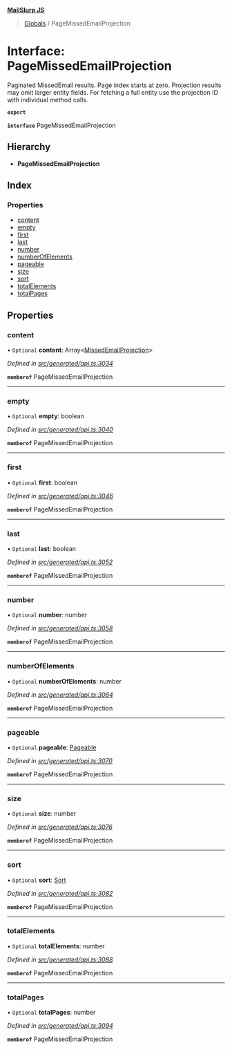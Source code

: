 **[MailSlurp JS](../README.md)**

> [Globals](../README.md) / PageMissedEmailProjection

# Interface: PageMissedEmailProjection

Paginated MissedEmail results. Page index starts at zero. Projection results may omit larger entity fields. For fetching a full entity use the projection ID with individual method calls.

**`export`** 

**`interface`** PageMissedEmailProjection

## Hierarchy

* **PageMissedEmailProjection**

## Index

### Properties

* [content](pagemissedemailprojection.md#content)
* [empty](pagemissedemailprojection.md#empty)
* [first](pagemissedemailprojection.md#first)
* [last](pagemissedemailprojection.md#last)
* [number](pagemissedemailprojection.md#number)
* [numberOfElements](pagemissedemailprojection.md#numberofelements)
* [pageable](pagemissedemailprojection.md#pageable)
* [size](pagemissedemailprojection.md#size)
* [sort](pagemissedemailprojection.md#sort)
* [totalElements](pagemissedemailprojection.md#totalelements)
* [totalPages](pagemissedemailprojection.md#totalpages)

## Properties

### content

• `Optional` **content**: Array\<[MissedEmailProjection](missedemailprojection.md)>

*Defined in [src/generated/api.ts:3034](https://github.com/mailslurp/mailslurp-client/blob/c83a162/src/generated/api.ts#L3034)*

**`memberof`** PageMissedEmailProjection

___

### empty

• `Optional` **empty**: boolean

*Defined in [src/generated/api.ts:3040](https://github.com/mailslurp/mailslurp-client/blob/c83a162/src/generated/api.ts#L3040)*

**`memberof`** PageMissedEmailProjection

___

### first

• `Optional` **first**: boolean

*Defined in [src/generated/api.ts:3046](https://github.com/mailslurp/mailslurp-client/blob/c83a162/src/generated/api.ts#L3046)*

**`memberof`** PageMissedEmailProjection

___

### last

• `Optional` **last**: boolean

*Defined in [src/generated/api.ts:3052](https://github.com/mailslurp/mailslurp-client/blob/c83a162/src/generated/api.ts#L3052)*

**`memberof`** PageMissedEmailProjection

___

### number

• `Optional` **number**: number

*Defined in [src/generated/api.ts:3058](https://github.com/mailslurp/mailslurp-client/blob/c83a162/src/generated/api.ts#L3058)*

**`memberof`** PageMissedEmailProjection

___

### numberOfElements

• `Optional` **numberOfElements**: number

*Defined in [src/generated/api.ts:3064](https://github.com/mailslurp/mailslurp-client/blob/c83a162/src/generated/api.ts#L3064)*

**`memberof`** PageMissedEmailProjection

___

### pageable

• `Optional` **pageable**: [Pageable](pageable.md)

*Defined in [src/generated/api.ts:3070](https://github.com/mailslurp/mailslurp-client/blob/c83a162/src/generated/api.ts#L3070)*

**`memberof`** PageMissedEmailProjection

___

### size

• `Optional` **size**: number

*Defined in [src/generated/api.ts:3076](https://github.com/mailslurp/mailslurp-client/blob/c83a162/src/generated/api.ts#L3076)*

**`memberof`** PageMissedEmailProjection

___

### sort

• `Optional` **sort**: [Sort](sort.md)

*Defined in [src/generated/api.ts:3082](https://github.com/mailslurp/mailslurp-client/blob/c83a162/src/generated/api.ts#L3082)*

**`memberof`** PageMissedEmailProjection

___

### totalElements

• `Optional` **totalElements**: number

*Defined in [src/generated/api.ts:3088](https://github.com/mailslurp/mailslurp-client/blob/c83a162/src/generated/api.ts#L3088)*

**`memberof`** PageMissedEmailProjection

___

### totalPages

• `Optional` **totalPages**: number

*Defined in [src/generated/api.ts:3094](https://github.com/mailslurp/mailslurp-client/blob/c83a162/src/generated/api.ts#L3094)*

**`memberof`** PageMissedEmailProjection
